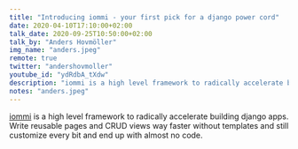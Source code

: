 ```yaml
---
title: "Introducing iommi - your first pick for a django power cord"
date: 2020-04-10T17:10:00+02:00
talk_date: 2020-09-25T10:50:00+02:00
talk_by: "Anders Hovmöller"
img_name: "anders.jpeg"
remote: true
twitter: "andershovmoller"
youtube_id: "ydRdbA_tXdw"
description: "iommi is a high level framework to radically accelerate building django apps. Write reusable pages and CRUD views way faster without templates and still customize every bit and end up with almost no code."
notes: "anders.jpeg"
---
```


[iommi](http://iommi.rocks/) is a high level framework to radically accelerate building django apps. Write reusable pages and CRUD views way faster without templates and still customize every bit and end up with almost no code. 
